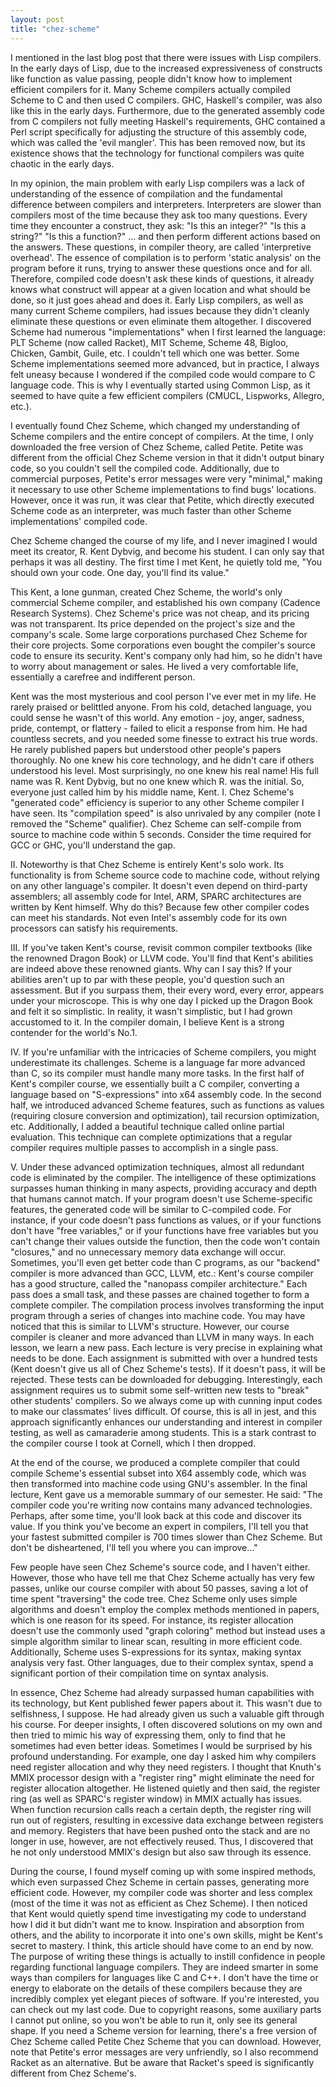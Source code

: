 ```yaml
---
layout: post
title: "chez-scheme"
---
```


I mentioned in the last blog post that there were issues with Lisp compilers. In the early days of Lisp, due to the increased expressiveness of constructs like function as value passing, people didn't know how to implement efficient compilers for it. Many Scheme compilers actually compiled Scheme to C and then used C compilers. GHC, Haskell's compiler, was also like this in the early days. Furthermore, due to the generated assembly code from C compilers not fully meeting Haskell's requirements, GHC contained a Perl script specifically for adjusting the structure of this assembly code, which was called the 'evil mangler'. This has been removed now, but its existence shows that the technology for functional compilers was quite chaotic in the early days.

In my opinion, the main problem with early Lisp compilers was a lack of understanding of the essence of compilation and the fundamental difference between compilers and interpreters. Interpreters are slower than compilers most of the time because they ask too many questions. Every time they encounter a construct, they ask: "Is this an integer?" "Is this a string?" "Is this a function?" ... and then perform different actions based on the answers. These questions, in compiler theory, are called 'interpretive overhead'. The essence of compilation is to perform 'static analysis' on the program before it runs, trying to answer these questions once and for all. Therefore, compiled code doesn't ask these kinds of questions, it already knows what construct will appear at a given location and what should be done, so it just goes ahead and does it. Early Lisp compilers, as well as many current Scheme compilers, had issues because they didn't cleanly eliminate these questions or even eliminate them altogether. I discovered Scheme had numerous "implementations" when I first learned the language: PLT Scheme (now called Racket), MIT Scheme, Scheme 48, Bigloo, Chicken, Gambit, Guile, etc. I couldn't tell which one was better. Some Scheme implementations seemed more advanced, but in practice, I always felt uneasy because I wondered if the compiled code would compare to C language code. This is why I eventually started using Common Lisp, as it seemed to have quite a few efficient compilers (CMUCL, Lispworks, Allegro, etc.).

I eventually found Chez Scheme, which changed my understanding of Scheme compilers and the entire concept of compilers. At the time, I only downloaded the free version of Chez Scheme, called Petite. Petite was different from the official Chez Scheme version in that it didn't output binary code, so you couldn't sell the compiled code. Additionally, due to commercial purposes, Petite's error messages were very "minimal," making it necessary to use other Scheme implementations to find bugs' locations. However, once it was run, it was clear that Petite, which directly executed Scheme code as an interpreter, was much faster than other Scheme implementations' compiled code.

Chez Scheme changed the course of my life, and I never imagined I would meet its creator, R. Kent Dybvig, and become his student. I can only say that perhaps it was all destiny. The first time I met Kent, he quietly told me, "You should own your code. One day, you'll find its value."

This Kent, a lone gunman, created Chez Scheme, the world's only commercial Scheme compiler, and established his own company (Cadence Research Systems). Chez Scheme's price was not cheap, and its pricing was not transparent. Its price depended on the project's size and the company's scale. Some large corporations purchased Chez Scheme for their core projects. Some corporations even bought the compiler's source code to ensure its security. Kent's company only had him, so he didn't have to worry about management or sales. He lived a very comfortable life, essentially a carefree and indifferent person.

Kent was the most mysterious and cool person I've ever met in my life. He rarely praised or belittled anyone. From his cold, detached language, you could sense he wasn't of this world. Any emotion - joy, anger, sadness, pride, contempt, or flattery - failed to elicit a response from him. He had countless secrets, and you needed some finesse to extract his true words. He rarely published papers but understood other people's papers thoroughly. No one knew his core technology, and he didn't care if others understood his level. Most surprisingly, no one knew his real name! His full name was R. Kent Dybvig, but no one knew which R. was the initial. So, everyone just called him by his middle name, Kent. I. Chez Scheme's "generated code" efficiency is superior to any other Scheme compiler I have seen. Its "compilation speed" is also unrivaled by any compiler (note I removed the "Scheme" qualifier). Chez Scheme can self-compile from source to machine code within 5 seconds. Consider the time required for GCC or GHC, you'll understand the gap.

II. Noteworthy is that Chez Scheme is entirely Kent's solo work. Its functionality is from Scheme source code to machine code, without relying on any other language's compiler. It doesn't even depend on third-party assemblers; all assembly code for Intel, ARM, SPARC architectures are written by Kent himself. Why do this? Because few other compiler codes can meet his standards. Not even Intel's assembly code for its own processors can satisfy his requirements.

III. If you've taken Kent's course, revisit common compiler textbooks (like the renowned Dragon Book) or LLVM code. You'll find that Kent's abilities are indeed above these renowned giants. Why can I say this? If your abilities aren't up to par with these people, you'd question such an assessment. But if you surpass them, their every word, every error, appears under your microscope. This is why one day I picked up the Dragon Book and felt it so simplistic. In reality, it wasn't simplistic, but I had grown accustomed to it. In the compiler domain, I believe Kent is a strong contender for the world's No.1.

IV. If you're unfamiliar with the intricacies of Scheme compilers, you might underestimate its challenges. Scheme is a language far more advanced than C, so its compiler must handle many more tasks. In the first half of Kent's compiler course, we essentially built a C compiler, converting a language based on "S-expressions" into x64 assembly code. In the second half, we introduced advanced Scheme features, such as functions as values (requiring closure conversion and optimization), tail recursion optimization, etc. Additionally, I added a beautiful technique called online partial evaluation. This technique can complete optimizations that a regular compiler requires multiple passes to accomplish in a single pass.

V. Under these advanced optimization techniques, almost all redundant code is eliminated by the compiler. The intelligence of these optimizations surpasses human thinking in many aspects, providing accuracy and depth that humans cannot match. If your program doesn't use Scheme-specific features, the generated code will be similar to C-compiled code. For instance, if your code doesn't pass functions as values, or if your functions don't have "free variables," or if your functions have free variables but you can't change their values outside the function, then the code won't contain "closures," and no unnecessary memory data exchange will occur. Sometimes, you'll even get better code than C programs, as our "backend" compiler is more advanced than GCC, LLVM, etc.: Kent's course compiler has a good structure, called the "nanopass compiler architecture." Each pass does a small task, and these passes are chained together to form a complete compiler. The compilation process involves transforming the input program through a series of changes into machine code. You may have noticed that this is similar to LLVM's structure. However, our course compiler is cleaner and more advanced than LLVM in many ways. In each lesson, we learn a new pass. Each lecture is very precise in explaining what needs to be done. Each assignment is submitted with over a hundred tests (Kent doesn't give us all of Chez Scheme's tests). If it doesn't pass, it will be rejected. These tests can be downloaded for debugging. Interestingly, each assignment requires us to submit some self-written new tests to "break" other students' compilers. So we always come up with cunning input codes to make our classmates' lives difficult. Of course, this is all in jest, and this approach significantly enhances our understanding and interest in compiler testing, as well as camaraderie among students. This is a stark contrast to the compiler course I took at Cornell, which I then dropped.

At the end of the course, we produced a complete compiler that could compile Scheme's essential subset into X64 assembly code, which was then transformed into machine code using GNU's assembler. In the final lecture, Kent gave us a memorable summary of our semester. He said: "The compiler code you're writing now contains many advanced technologies. Perhaps, after some time, you'll look back at this code and discover its value. If you think you've become an expert in compilers, I'll tell you that your fastest submitted compiler is 700 times slower than Chez Scheme. But don't be disheartened, I'll tell you where you can improve…"

Few people have seen Chez Scheme's source code, and I haven't either. However, those who have tell me that Chez Scheme actually has very few passes, unlike our course compiler with about 50 passes, saving a lot of time spent "traversing" the code tree. Chez Scheme only uses simple algorithms and doesn't employ the complex methods mentioned in papers, which is one reason for its speed. For instance, its register allocation doesn't use the commonly used "graph coloring" method but instead uses a simple algorithm similar to linear scan, resulting in more efficient code. Additionally, Scheme uses S-expressions for its syntax, making syntax analysis very fast. Other languages, due to their complex syntax, spend a significant portion of their compilation time on syntax analysis.

In essence, Chez Scheme had already surpassed human capabilities with its technology, but Kent published fewer papers about it. This wasn't due to selfishness, I suppose. He had already given us such a valuable gift through his course. For deeper insights, I often discovered solutions on my own and then tried to mimic his way of expressing them, only to find that he sometimes had even better ideas. Sometimes I would be surprised by his profound understanding. For example, one day I asked him why compilers need register allocation and why they need registers. I thought that Knuth's MMIX processor design with a "register ring" might eliminate the need for register allocation altogether. He listened quietly and then said, the register ring (as well as SPARC's register window) in MMIX actually has issues. When function recursion calls reach a certain depth, the register ring will run out of registers, resulting in excessive data exchange between registers and memory. Registers that have been pushed onto the stack and are no longer in use, however, are not effectively reused. Thus, I discovered that he not only understood MMIX's design but also saw through its essence.

During the course, I found myself coming up with some inspired methods, which even surpassed Chez Scheme in certain passes, generating more efficient code. However, my compiler code was shorter and less complex (most of the time it was not as efficient as Chez Scheme). I then noticed that Kent would quietly spend time investigating my code to understand how I did it but didn't want me to know. Inspiration and absorption from others, and the ability to incorporate it into one's own skills, might be Kent's secret to mastery. I think, this article should have come to an end by now. The purpose of writing these things is actually to instill confidence in people regarding functional language compilers. They are indeed smarter in some ways than compilers for languages like C and C++. I don't have the time or energy to elaborate on the details of these compilers because they are incredibly complex yet elegant pieces of software. If you're interested, you can check out my last code. Due to copyright reasons, some auxiliary parts I cannot put online, so you won't be able to run it, only see its general shape. If you need a Scheme version for learning, there's a free version of Chez Scheme called Petite Chez Scheme that you can download. However, note that Petite's error messages are very unfriendly, so I also recommend Racket as an alternative. But be aware that Racket's speed is significantly different from Chez Scheme's.